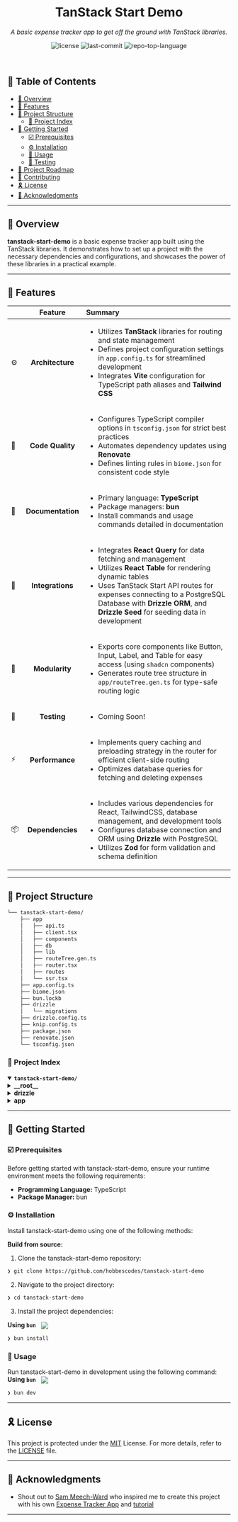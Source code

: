 <p align="center"><h1 align="center">TanStack Start Demo</h1></p>
<p align="center">
	<em>A basic expense tracker app to get off the ground with TanStack libraries.</em>
</p>
<p align="center">
	<img src="https://img.shields.io/github/license/hobbescodes/tanstack-start-demo" alt="license">
	<img src="https://img.shields.io/github/last-commit/hobbescodes/tanstack-start-demo" alt="last-commit">
	<img src="https://img.shields.io/github/languages/top/hobbescodes/tanstack-start-demo" alt="repo-top-language">
</p>
<br>

## 🔗 Table of Contents

- [📍 Overview](#-overview)
- [👾 Features](#-features)
- [📁 Project Structure](#-project-structure)
  - [📂 Project Index](#-project-index)
- [🚀 Getting Started](#-getting-started)
  - [☑️ Prerequisites](#-prerequisites)
  - [⚙️ Installation](#-installation)
  - [🤖 Usage](#🤖-usage)
  - [🧪 Testing](#🧪-testing)
- [📌 Project Roadmap](#-project-roadmap)
- [🔰 Contributing](#-contributing)
- [🎗 License](#-license)
- [🙌 Acknowledgments](#-acknowledgments)

---

## 📍 Overview

**tanstack-start-demo** is a basic expense tracker app built using the TanStack libraries. It demonstrates how to set up a project with the necessary dependencies and configurations, and showcases the power of these libraries in a practical example.

---

## 👾 Features

|      | Feature         | Summary       |
| :--- | :---:           | :---          |
| ⚙️  | **Architecture**  | <ul><li>Utilizes **TanStack** libraries for routing and state management</li><li>Defines project configuration settings in `app.config.ts` for streamlined development</li><li>Integrates **Vite** configuration for TypeScript path aliases and **Tailwind CSS**</li></ul> |
| 🔩 | **Code Quality**  | <ul><li>Configures TypeScript compiler options in `tsconfig.json` for strict best practices</li><li>Automates dependency updates using **Renovate**</li><li>Defines linting rules in `biome.json` for consistent code style</li></ul> |
| 📄 | **Documentation** | <ul><li>Primary language: **TypeScript**</li><li>Package managers: **bun**</li><li>Install commands and usage commands detailed in documentation</li></ul> |
| 🔌 | **Integrations**  | <ul><li>Integrates **React Query** for data fetching and management</li><li>Utilizes **React Table** for rendering dynamic tables</li><li>Uses TanStack Start API routes for expenses connecting to a PostgreSQL Database with **Drizzle ORM**, and **Drizzle Seed** for seeding data in development</li></ul> |
| 🧩 | **Modularity**    | <ul><li>Exports core components like Button, Input, Label, and Table for easy access (using `shadcn` components)</li><li>Generates route tree structure in `app/routeTree.gen.ts` for type-safe routing logic</li></ul> |
| 🧪 | **Testing**       | <ul><li>Coming Soon!</li></ul> |
| ⚡️  | **Performance**   | <ul><li>Implements query caching and preloading strategy in the router for efficient client-side routing</li><li>Optimizes database queries for fetching and deleting expenses</li></ul> |
| 📦 | **Dependencies**  | <ul><li>Includes various dependencies for React, TailwindCSS, database management, and development tools</li><li>Configures database connection and ORM using **Drizzle** with PostgreSQL</li><li>Utilizes **Zod** for form validation and schema definition</li></ul> |

---

## 📁 Project Structure

```sh
└── tanstack-start-demo/
    ├── app
    │   ├── api.ts
    │   ├── client.tsx
    │   ├── components
    │   ├── db
    │   ├── lib
    │   ├── routeTree.gen.ts
    │   ├── router.tsx
    │   ├── routes
    │   └── ssr.tsx
    ├── app.config.ts
    ├── biome.json
    ├── bun.lockb
    ├── drizzle
    │   └── migrations
    ├── drizzle.config.ts
    ├── knip.config.ts
    ├── package.json
    ├── renovate.json
    └── tsconfig.json
```


### 📂 Project Index
<details open>
	<summary><b><code>tanstack-start-demo/</code></b></summary>
	<details> <!-- __root__ Submodule -->
		<summary><b>__root__</b></summary>
		<blockquote>
			<table>
			<tr>
				<td><b><a href='https://github.com/hobbescodes/tanstack-start-demo/blob/master/knip.config.ts'>knip.config.ts</a></b></td>
				<td>- Define the project's configuration settings by specifying entry points and exclusions for routes, API, and server components<br>- Knip finds and fixes unused files, exports and dependencies. Use it for enhanced code and dependency management.</td>
			</tr>
			<tr>
				<td><b><a href='https://github.com/hobbescodes/tanstack-start-demo/blob/master/tsconfig.json'>tsconfig.json</a></b></td>
				<td>- Configures TypeScript compiler options for the project, enabling ESNext and DOM features, enforcing strict best practices, and setting up bundler mode<br>- The file defines settings like target version, module resolution, JSX handling, and base URL for the application.</td>
			</tr>
			<tr>
				<td><b><a href='https://github.com/hobbescodes/tanstack-start-demo/blob/master/renovate.json'>renovate.json</a></b></td>
				<td>Configures automated dependency updates using Renovate to adhere to recommended configuration settings.</td>
			</tr>
			<tr>
				<td><b><a href='https://github.com/hobbescodes/tanstack-start-demo/blob/master/drizzle.config.ts'>drizzle.config.ts</a></b></td>
				<td>- Define project configuration for Drizzle migrations using PostgreSQL, with schema defined in app/db/schema.ts<br>- Utilize environment variable DATABASE_URL for database connection<br>- Set output directory to drizzle/migrations and configure database credentials accordingly.</td>
			</tr>
			<tr>
				<td><b><a href='https://github.com/hobbescodes/tanstack-start-demo/blob/master/biome.json'>biome.json</a></b></td>
				<td>- Defines code formatting and linting rules for the project, including VCS settings, file organization, and JavaScript formatting<br>- Ensures consistent code style, enforces best practices, and enhances code readability<br>- The biome.json file serves as a configuration blueprint for maintaining code quality and consistency across the codebase.</td>
			</tr>
			<tr>
				<td><b><a href='https://github.com/hobbescodes/tanstack-start-demo/blob/master/package.json'>package.json</a></b></td>
				<td>- Define project scripts and dependencies in package.json for development, building, and database management<br>- Scripts include dev, build, start, format, lint, and database operations<br>- Dependencies encompass various packages for React, TailwindCSS, database management, and development tools.</td>
			</tr>
			<tr>
				<td><b><a href='https://github.com/hobbescodes/tanstack-start-demo/blob/master/app.config.ts'>app.config.ts</a></b></td>
				<td>Enables Vite configuration for TypeScript path aliases and Tailwind CSS integration within the project architecture among other things.</td>
			</tr>
			</table>
		</blockquote>
	</details>
	<details> <!-- drizzle Submodule -->
		<summary><b>drizzle</b></summary>
		<blockquote>
			<details>
				<summary><b>migrations</b></summary>
				<blockquote>
					<table>
					<tr>
						<td><b><a href='https://github.com/hobbescodes/tanstack-start-demo/blob/master/drizzle/migrations/0000_early_meggan.sql'>0000_early_meggan.sql</a></b></td>
						<td>- Defines a database table for storing expenses with fields for id, title, amount, and created timestamp<br>- This file sets up the initial structure for managing expense data within the project's database architecture.</td>
					</tr>
					</table>
					<details>
						<summary><b>meta</b></summary>
						<blockquote>
							<table>
							<tr>
								<td><b><a href='https://github.com/hobbescodes/tanstack-start-demo/blob/master/drizzle/migrations/meta/0000_snapshot.json'>0000_snapshot.json</a></b></td>
								<td>- Defines database schema for expenses table with columns for id, title, amount, and created_at<br>- Specifies data types, constraints, and default values<br>- Captures metadata for version control and database management.</td>
							</tr>
							<tr>
								<td><b><a href='https://github.com/hobbescodes/tanstack-start-demo/blob/master/drizzle/migrations/meta/_journal.json'>_journal.json</a></b></td>
								<td>- Manages migration metadata for the project, tracking version history and database dialect<br>- Contains entries with version details, timestamps, and tags for reference.</td>
							</tr>
							</table>
						</blockquote>
					</details>
				</blockquote>
			</details>
		</blockquote>
	</details>
	<details> <!-- app Submodule -->
		<summary><b>app</b></summary>
		<blockquote>
			<table>
			<tr>
				<td><b><a href='https://github.com/hobbescodes/tanstack-start-demo/blob/master/app/client.tsx'>client.tsx</a></b></td>
				<td>Facilitates client-side rendering by hydrating the root element with a StartClient component, utilizing a created router for navigation.</td>
			</tr>
			<tr>
				<td><b><a href='https://github.com/hobbescodes/tanstack-start-demo/blob/master/app/routeTree.gen.ts'>routeTree.gen.ts</a></b></td>
				<td>- Generates and exports the route tree structure for the project, defining routes and their relationships<br>- The file establishes the hierarchy of routes, their paths, and parent routes, facilitating navigation within the application<br>- It automates the creation and organization of routes, ensuring consistency and efficiency in managing the project's routing system.</td>
			</tr>
			<tr>
				<td><b><a href='https://github.com/hobbescodes/tanstack-start-demo/blob/master/app/router.tsx'>router.tsx</a></b></td>
				<td>- Creates a router using TanStack's libraries for routing and state management<br>- Integrates query caching and provides methods for serializing and deserializing state<br>- The router is configured with default options and a preloading strategy, enhancing the project's architecture with efficient client-side routing and data management.</td>
			</tr>
			<tr>
				<td><b><a href='https://github.com/hobbescodes/tanstack-start-demo/blob/master/app/api.ts'>api.ts</a></b></td>
				<td>Generates the default API file route handler for the project architecture.</td>
			</tr>
			<tr>
				<td><b><a href='https://github.com/hobbescodes/tanstack-start-demo/blob/master/app/ssr.tsx'>ssr.tsx</a></b></td>
				<td>- Enables server-side rendering by creating a start handler with a router and manifest<br>- The code integrates with the project's architecture to handle incoming requests and route them accordingly.</td>
			</tr>
			</table>
			<details>
				<summary><b>lib</b></summary>
				<blockquote>
					<table>
					<tr>
						<td><b><a href='https://github.com/hobbescodes/tanstack-start-demo/blob/master/app/lib/utils.ts'>utils.ts</a></b></td>
						<td>Combines CSS classes using Tailwind CSS and clsx to generate a single class string.</td>
					</tr>
					</table>
					<details>
						<summary><b>styles</b></summary>
						<blockquote>
							<table>
							<tr>
								<td><b><a href='https://github.com/hobbescodes/tanstack-start-demo/blob/master/app/lib/styles/main.css'>main.css</a></b></td>
								<td>- Define global styles and color variables for the project, facilitating consistent theming and styling across components<br>- The file establishes base styles, color palettes, and animation keyframes, ensuring a cohesive visual identity throughout the application.</td>
							</tr>
							</table>
						</blockquote>
					</details>
					<details>
						<summary><b>config</b></summary>
						<blockquote>
							<table>
							<tr>
								<td><b><a href='https://github.com/hobbescodes/tanstack-start-demo/blob/master/app/lib/config/env.ts'>env.ts</a></b></td>
								<td>Define environment variables for API base URL and database URL in the project configuration.</td>
							</tr>
							</table>
						</blockquote>
					</details>
				</blockquote>
			</details>
			<details>
				<summary><b>components</b></summary>
				<blockquote>
					<details>
						<summary><b>core</b></summary>
						<blockquote>
							<table>
							<tr>
								<td><b><a href='https://github.com/hobbescodes/tanstack-start-demo/blob/master/app/components/core/Button.tsx'>Button.tsx</a></b></td>
								<td>- Defines a reusable Button component with various visual styles and sizes, handling disabled states and click actions<br>- Integrates with external libraries for styling and utility functions.</td>
							</tr>
							<tr>
								<td><b><a href='https://github.com/hobbescodes/tanstack-start-demo/blob/master/app/components/core/Label.tsx'>Label.tsx</a></b></td>
								<td>- Defines label styling and behavior using Radix UI and custom utilities<br>- Integrates with CVAs for variant management.</td>
							</tr>
							<tr>
								<td><b><a href='https://github.com/hobbescodes/tanstack-start-demo/blob/master/app/components/core/Table.tsx'>Table.tsx</a></b></td>
								<td>- Defines reusable components for rendering a dynamic table structure with customizable styling and behavior<br>- The components include Table, TableHeader, TableBody, TableFooter, TableRow, TableHead, TableCell, and TableCaption, enhancing the project's UI flexibility and maintainability.</td>
							</tr>
							<tr>
								<td><b><a href='https://github.com/hobbescodes/tanstack-start-demo/blob/master/app/components/core/index.ts'>index.ts</a></b></td>
								<td>- Exports core components like Button, Input, Label, and Table for easy access across the codebase<br>- Simplifies component usage and promotes consistency in UI elements.</td>
							</tr>
							<tr>
								<td><b><a href='https://github.com/hobbescodes/tanstack-start-demo/blob/master/app/components/core/Card.tsx'>Card.tsx</a></b></td>
								<td>- Define core components for cards with structured layout and styling, enhancing readability and consistency across the project<br>- The components include Card, CardHeader, CardFooter, CardTitle, CardDescription, and CardContent, each serving a specific purpose in displaying content within a card element.</td>
							</tr>
							<tr>
								<td><b><a href='https://github.com/hobbescodes/tanstack-start-demo/blob/master/app/components/core/Input.tsx'>Input.tsx</a></b></td>
								<td>- Defines a reusable Input component for handling user input in the core section of the project<br>- It leverages utility functions for styling and props management, enhancing the user interface with consistent design and functionality across the application.</td>
							</tr>
							</table>
						</blockquote>
					</details>
					<details>
						<summary><b>layout</b></summary>
						<blockquote>
							<table>
							<tr>
								<td><b><a href='https://github.com/hobbescodes/tanstack-start-demo/blob/master/app/components/layout/Footer.tsx'>Footer.tsx</a></b></td>
								<td>- Generates a footer displaying the current year and author's name<br>- The footer component enhances the project's user interface by providing a consistent layout element across all pages.</td>
							</tr>
							<tr>
								<td><b><a href='https://github.com/hobbescodes/tanstack-start-demo/blob/master/app/components/layout/Header.tsx'>Header.tsx</a></b></td>
								<td>- The Header component renders a navigation bar with links to different sections of the Expense Tracker app<br>- It provides easy access to key features like About, Expenses, and Create Expense<br>- The component enhances user experience by enabling seamless navigation within the application.</td>
							</tr>
							<tr>
								<td><b><a href='https://github.com/hobbescodes/tanstack-start-demo/blob/master/app/components/layout/index.ts'>index.ts</a></b></td>
								<td>Exports Footer and Header components for the project layout, facilitating consistent design and functionality across the codebase.</td>
							</tr>
							</table>
						</blockquote>
					</details>
				</blockquote>
			</details>
			<details>
				<summary><b>routes</b></summary>
				<blockquote>
					<table>
					<tr>
						<td><b><a href='https://github.com/hobbescodes/tanstack-start-demo/blob/master/app/routes/__root.tsx'>__root.tsx</a></b></td>
						<td>- Defines the root route for the project, setting up the main layout structure and components<br>- Integrates essential tools like TanStack Router Devtools and ReactQuery Devtools<br>- Manages document structure and meta tags for the application.</td>
					</tr>
					<tr>
						<td><b><a href='https://github.com/hobbescodes/tanstack-start-demo/blob/master/app/routes/expenses.tsx'>expenses.tsx</a></b></td>
						<td>- Generates a route to display a list of expenses fetched from the server<br>- Utilizes React Query for data fetching and React Table for rendering<br>- Implements column definitions for the table display, including title, amount, and creation date<br>- Handles data loading states and renders the expense list in a structured table format.</td>
					</tr>
					<tr>
						<td><b><a href='https://github.com/hobbescodes/tanstack-start-demo/blob/master/app/routes/about.tsx'>about.tsx</a></b></td>
						<td>Enables creation of a route for the "/about" page using a custom component.</td>
					</tr>
					<tr>
						<td><b><a href='https://github.com/hobbescodes/tanstack-start-demo/blob/master/app/routes/create-expense.tsx'>create-expense.tsx</a></b></td>
						<td>- Enables creating new expenses with form validation and submission handling<br>- Utilizes `@tanstack/react-form` for form management, validation, and `@tanstack/react-qyery` for API interaction<br>- Integrates with the project's routing and state management systems to seamlessly add expenses to the database.</td>
					</tr>
					<tr>
						<td><b><a href='https://github.com/hobbescodes/tanstack-start-demo/blob/master/app/routes/index.tsx'>index.tsx</a></b></td>
						<td>- Enables fetching and displaying total expenses data on the home page using React Query and TanStack libraries<br>- Integrates with the backend API to retrieve total expenses, presenting the information in a visually appealing card component<br>- This file defines the route and data fetching logic for the home page, enhancing the user experience with real-time expense updates.</td>
					</tr>
					</table>
					<details>
						<summary><b>api</b></summary>
						<blockquote>
							<details>
								<summary><b>expense</b></summary>
								<blockquote>
									<table>
									<tr>
										<td><b><a href='https://github.com/hobbescodes/tanstack-start-demo/blob/master/app/routes/api/expense/$id.ts'>$id.ts</a></b></td>
										<td>- Handles API routes for retrieving and deleting expenses based on the provided ID<br>- Utilizes database queries to fetch and delete expense records, returning appropriate responses if the expense is not found<br>- This file contributes to the project's API functionality by enabling users to interact with expense data through specified endpoints.</td>
									</tr>
									</table>
								</blockquote>
							</details>
							<details>
								<summary><b>expenses</b></summary>
								<blockquote>
									<table>
									<tr>
										<td><b><a href='https://github.com/hobbescodes/tanstack-start-demo/blob/master/app/routes/api/expenses/total.ts'>total.ts</a></b></td>
										<td>- Calculates total expenses amount from the database and returns it as JSON response<br>- The code file defines a route that fetches the sum of expenses from the database using a specific ORM function<br>- It then formats the result and sends it back as a JSON response.</td>
									</tr>
									<tr>
										<td><b><a href='https://github.com/hobbescodes/tanstack-start-demo/blob/master/app/routes/api/expenses/index.ts'>index.ts</a></b></td>
										<td>- Handles API routes for managing expenses, including fetching and creating new expenses<br>- Utilizes a database connection to retrieve and insert expense data<br>- Implements validation to ensure correct data format before insertion<br>- Delays response for POST requests by 3 seconds.</td>
									</tr>
									</table>
								</blockquote>
							</details>
						</blockquote>
					</details>
				</blockquote>
			</details>
			<details>
				<summary><b>db</b></summary>
				<blockquote>
					<table>
					<tr>
						<td><b><a href='https://github.com/hobbescodes/tanstack-start-demo/blob/master/app/db/seed.ts'>seed.ts</a></b></td>
						<td>- Seed the database with sample expenses data using Drizzle ORM and Drizzle Seed<br>- The code resets the database, seeds it with mock expenses data, and logs completion<br>- The main function configures the database connection, defines the expenses table schema, and populates it with sample data.</td>
					</tr>
					<tr>
						<td><b><a href='https://github.com/hobbescodes/tanstack-start-demo/blob/master/app/db/schema.ts'>schema.ts</a></b></td>
						<td>- Defines database schema for expenses including fields like id, title, amount, and createdAt<br>- Generates schemas for inserting and selecting expenses, ensuring data integrity and validation for API requests and responses<br>- Types InputExpense and OutputExpense are inferred from the respective schemas for consistent data handling.</td>
					</tr>
					<tr>
						<td><b><a href='https://github.com/hobbescodes/tanstack-start-demo/blob/master/app/db/index.ts'>index.ts</a></b></td>
						<td>Initialize database connection and ORM using Drizzle with PostgreSQL for the project, leveraging a predefined schema and environment configurations.</td>
					</tr>
					</table>
				</blockquote>
			</details>
		</blockquote>
	</details>
</details>

---
## 🚀 Getting Started

### ☑️ Prerequisites

Before getting started with tanstack-start-demo, ensure your runtime environment meets the following requirements:

- **Programming Language:** TypeScript
- **Package Manager:** bun


### ⚙️ Installation

Install tanstack-start-demo using one of the following methods:

**Build from source:**

1. Clone the tanstack-start-demo repository:
```sh
❯ git clone https://github.com/hobbescodes/tanstack-start-demo
```

2. Navigate to the project directory:
```sh
❯ cd tanstack-start-demo
```

3. Install the project dependencies:


**Using `bun`** &nbsp; [<img align="center" src="https://img.shields.io/badge/bun-CB3837.svg?style={badge_style}&logo=bun&logoColor=white" />](https://www.bunjs.com/)

```sh
❯ bun install
```




### 🤖 Usage
Run tanstack-start-demo in development using the following command:
**Using `bun`** &nbsp; [<img align="center" src="https://img.shields.io/badge/bun-CB3837.svg?style={badge_style}&logo=bun&logoColor=white" />](https://www.bunjs.com/)

```sh
❯ bun dev
```

---

## 🎗 License

This project is protected under the [MIT](https://choosealicense.com/licenses/mit/) License. For more details, refer to the [LICENSE](https://github.com/hobbescodes/tanstack-start-demo/blob/master/LICENSE) file.

---

## 🙌 Acknowledgments

- Shout out to [Sam Meech-Ward](https://github.com/meech-ward) who inspired me to create this project with his own [Expense Tracker App](https://github.com/meech-ward/Bun-Hono-React-Expense-Tracker/tree/main) and [tutorial](https://www.youtube.com/watch?v=jXyTIQOfTTk)

---